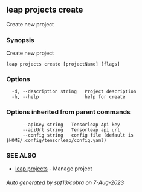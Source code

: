 ## leap projects create

Create new project

### Synopsis

Create new project

```
leap projects create [projectName] [flags]
```

### Options

```
  -d, --description string   Project description
  -h, --help                 help for create
```

### Options inherited from parent commands

```
      --apiKey string   Tensorleap Api key
      --apiUrl string   Tensorleap api url
      --config string   config file (default is $HOME/.config/tensorleap/config.yaml)
```

### SEE ALSO

* [leap projects](leap_projects.md)	 - Manage project

###### Auto generated by spf13/cobra on 7-Aug-2023
